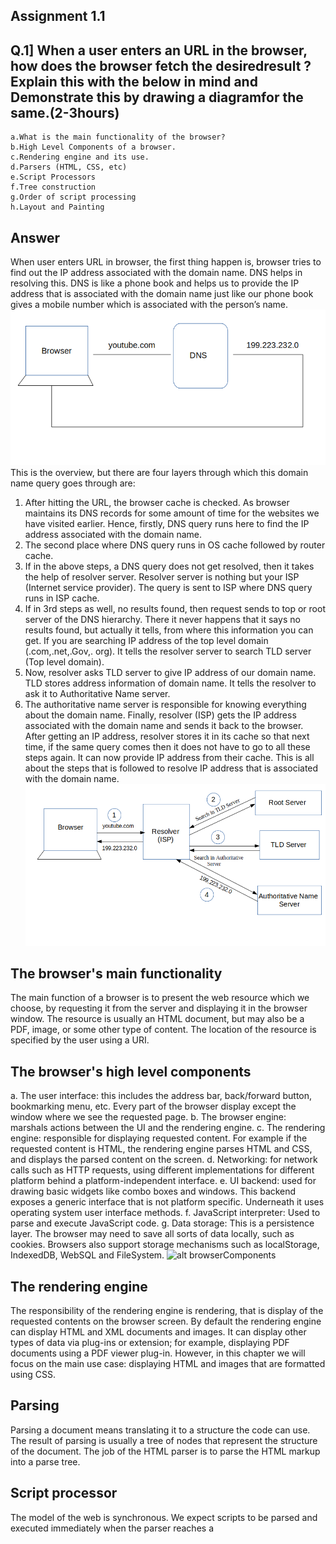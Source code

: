 ## Assignment 1.1

## Q.1] When a user enters an URL in the browser, how does the browser fetch the desiredresult ? Explain this with the below in mind and Demonstrate this by drawing a diagramfor the same.(2-3hours)

    a.What is the main functionality of the browser?
    b.High Level Components of a browser.
    c.Rendering engine and its use.
    d.Parsers (HTML, CSS, etc)
    e.Script Processors
    f.Tree construction
    g.Order of script processing
    h.Layout and Painting

## Answer

When user enters URL in browser, the first thing happen is, browser tries to find out the IP address associated with the domain name. DNS helps in resolving this. DNS is like a phone book and helps us to provide the IP address that is associated with the domain name just like our phone book gives a mobile number which is associated with the person’s name.
![alt DNS](./images/dns.png)
This is the overview, but there are four layers through which this domain name query goes through are:

1. After hitting the URL, the browser cache is checked. As browser maintains its DNS records for some amount of time for the websites we have visited earlier. Hence, firstly, DNS query runs here to find the IP address associated with the domain name.
2. The second place where DNS query runs in OS cache followed by router cache.
3. If in the above steps, a DNS query does not get resolved, then it takes the help of resolver server. Resolver server is nothing but your ISP (Internet service provider). The query is sent to ISP where DNS query runs in ISP cache.
4. If in 3rd steps as well, no results found, then request sends to top or root server of the DNS hierarchy. There it never happens that it says no results found, but actually it tells, from where this information you can get. If you are searching IP address of the top level domain (.com,.net,.Gov,. org). It tells the resolver server to search TLD server (Top level domain).
5. Now, resolver asks TLD server to give IP address of our domain name. TLD stores address information of domain name. It tells the resolver to ask it to Authoritative Name server.
6. The authoritative name server is responsible for knowing everything about the domain name. Finally, resolver (ISP) gets the IP address associated with the domain name and sends it back to the browser.
   After getting an IP address, resolver stores it in its cache so that next time, if the same query comes then it does not have to go to all these steps again. It can now provide IP address from their cache.
   This is all about the steps that is followed to resolve IP address that is associated with the domain name.
   ![alt DNS Resolve](./images/dns_resolve.png)

## The browser's main functionality

The main function of a browser is to present the web resource which we choose, by requesting it from the server and displaying it in the browser window. The resource is usually an HTML document, but may also be a PDF, image, or some other type of content. The location of the resource is specified by the user using a URI.

## The browser's high level components

a. The user interface: this includes the address bar, back/forward button, bookmarking menu, etc. Every part of the browser display except the window where we see the requested page.
b. The browser engine: marshals actions between the UI and the rendering engine.
c. The rendering engine: responsible for displaying requested content. For example if the requested content is HTML, the rendering engine parses HTML and CSS, and displays the parsed content on the screen.
d. Networking: for network calls such as HTTP requests, using different implementations for different platform behind a platform-independent interface.
e. UI backend: used for drawing basic widgets like combo boxes and windows. This backend exposes a generic interface that is not platform specific. Underneath it uses operating system user interface methods.
f. JavaScript interpreter: Used to parse and execute JavaScript code.
g. Data storage: This is a persistence layer. The browser may need to save all sorts of data locally, such as cookies. Browsers also support storage mechanisms such as localStorage, IndexedDB, WebSQL and FileSystem.
![alt browserComponents](./images/browserComponents.png)

## The rendering engine

The responsibility of the rendering engine is rendering, that is display of the requested contents on the browser screen.
By default the rendering engine can display HTML and XML documents and images. It can display other types of data via plug-ins or extension; for example, displaying PDF documents using a PDF viewer plug-in. However, in this chapter we will focus on the main use case: displaying HTML and images that are formatted using CSS.

## Parsing

Parsing a document means translating it to a structure the code can use. The result of parsing is usually a tree of nodes that represent the structure of the document.
The job of the HTML parser is to parse the HTML markup into a parse tree.

## Script processor

The model of the web is synchronous. We expect scripts to be parsed and executed immediately when the parser reaches a <script> tag.
The parsing of the document halts until the script has been executed. If the script is external then the resource must first be fetched from the network - this is also done synchronously, and parsing halts until the resource is fetched. But, now a days we can add the "defer" attribute to a script, in which case it will not halt document parsing and will execute after the document is parsed. HTML5 adds an option to mark the script as asynchronous so it will be parsed and executed by a different thread.

## Tree Construction

While the DOM tree is being constructed, the browser constructs another tree, the render tree. This tree is of visual elements in the order in which they will be displayed. It is the visual representation of the document. The purpose of this tree is to enable painting the contents in their correct order.
![alt renderTree](./images/renderTree.png)

## Layout and painting

When the renderer is created and added to the tree, it does not have a position and size. Calculating these values is called layout or reflow.
HTML uses a flow based layout model, meaning that most of the time it is possible to compute the geometry in a single pass. Elements later "in the flow" typically do not affect the geometry of elements that are earlier "in the flow", so layout can proceed left-to-right, top-to-bottom through the document. There are exceptions: for example, HTML tables may require more than one pass.
The coordinate system is relative to the root frame. Top and left coordinates are used.
Layout is a recursive process. It begins at the root renderer, which corresponds to the <html> element of the HTML document. Layout continues recursively through some or all of the frame hierarchy, computing geometric information for each renderer that requires it.
The position of the root renderer is 0,0 and its dimensions are the viewport - the visible part of the browser window.
All renderers have a "layout" or "reflow" method, each renderer invokes the layout method of its children that need layout.

